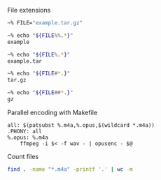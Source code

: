 File extensions

```bash
~% FILE="example.tar.gz"

~% echo "${FILE%%.*}"
example

~% echo "${FILE%.*}"
example.tar

~% echo "${FILE#*.}"
tar.gz

~% echo "${FILE##*.}"
gz
```

Parallel encoding with Makefile

```make
all: $(patsubst %.m4a,%.opus,$(wildcard *.m4a))
.PHONY: all
%.opus: %.m4a
	ffmpeg -i $< -f wav - | opusenc - $@
```

Count files

```bash
find . -name "*.m4a" -printf '.' | wc -m
```
